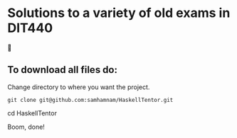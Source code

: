 # Solutions to a variety of old exams in DIT440

🦍

## To download all files do:

Change directory to where you want the project.
```
git clone git@github.com:samhamnam/HaskellTentor.git
```
cd HaskellTentor

Boom, done!

